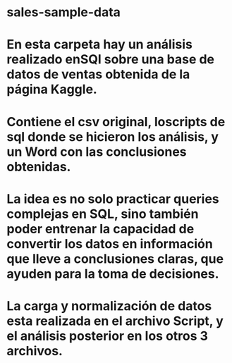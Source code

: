 # sales-sample-data
# En esta carpeta hay un análisis realizado enSQl sobre una base de datos de ventas obtenida de la página Kaggle.
# Contiene el csv original, loscripts de sql donde se hicieron los análisis, y un Word con las conclusiones obtenidas.
# La idea es no solo practicar queries complejas en SQL, sino también poder entrenar la capacidad de convertir los datos en información que lleve a conclusiones claras, que ayuden para la toma de decisiones.
# La carga y normalización de datos esta realizada en el archivo Script, y el análisis posterior en los otros 3 archivos.
